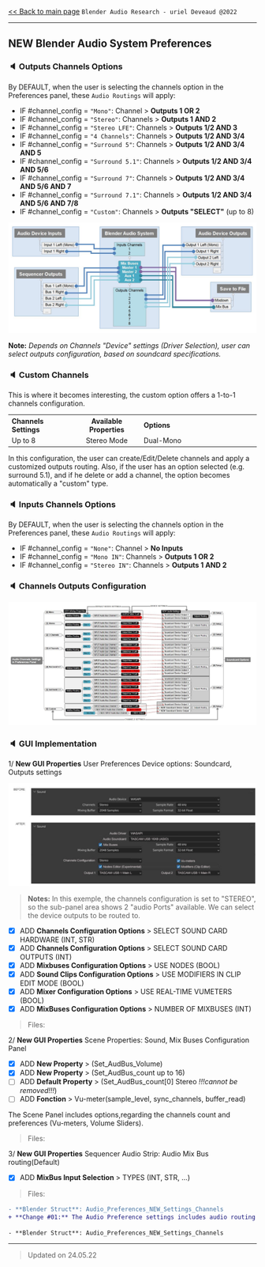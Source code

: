 [<< Back to main page](/../..) ```Blender Audio Research - uriel Deveaud @2022 ```

---

## NEW Blender Audio System Preferences

### :speaker: Outputs Channels Options

By DEFAULT, when the user is selecting the channels option in the Preferences panel, these ```Audio Routings``` will apply:

- IF #channel_config = ```"Mono"```: Channel > **Outputs 1 OR 2**
- IF #channel_config = ```"Stereo"```: Channels > **Outputs 1 AND 2**
- IF #channel_config = ```"Stereo LFE"```: Channels > **Outputs 1/2 AND 3**
- IF #channel_config = ```"4 Channels"```: Channels > **Outputs 1/2 AND 3/4**
- IF #channel_config = ```"Surround 5"```: Channels > **Outputs 1/2 AND 3/4 AND 5**
- IF #channel_config = ```"Surround 5.1"```: Channels > **Outputs 1/2 AND 3/4 AND 5/6**
- IF #channel_config = ```"Surround 7"```: Channels > **Outputs 1/2 AND 3/4 AND 5/6 AND 7**
- IF #channel_config = ```"Surround 7.1"```: Channels > **Outputs 1/2 AND 3/4 AND 5/6 AND 7/8**
- IF #channel_config = ```"Custom"```: Channels > **Outputs "SELECT"** (up to 8)

![Mix](https://github.com/KoreTeknology/Blender-3x-Audio-Research/blob/main/images/bas.jpg)

**Note:** *Depends on Channels "Device" settings (Driver Selection), user can select outputs configuration, based on soundcard specifications.*

### :speaker: Custom Channels

This is where it becomes interesting, the custom option offers a 1-to-1 channels configuration.

<table>
<tr>
<th align="left", width="200">
Channels Settings
</th>
<th align="center", width="200">
Available Properties
</th>
<th align="left", width="482">
Options
</th>
</tr>

<tr>
<td>
Up to 8
</td>
<td align="center">
Stereo Mode
</td>
<td>
Dual-Mono
</td>
</tr>
 
</table>

In this configuration, the user can create/Edit/Delete channels and apply a customized outputs routing. Also, if the user has an option selected (e.g. surround 5.1), and if he delete or add a channel, the option becomes automatically a "custom" type.

### :speaker: Inputs Channels Options

By DEFAULT, when the user is selecting the channels option in the Preferences panel, these ```Audio Routings``` will apply:

- IF #channel_config = ```"None"```: Channel > **No Inputs**
- IF #channel_config = ```"Mono IN"```: Channels > **Outputs 1 OR 2**
- IF #channel_config = ```"Stereo IN"```: Channels > **Outputs 1 AND 2**

### :speaker: Channels Outputs Configuration 

![Mix](https://github.com/KoreTeknology/Blender-3x-Audio-Research/blob/main/images/Audio_channel_settings2.jpg)

### :speaker: GUI Implementation

1/ **New GUI Properties** User Preferences Device options: Soundcard, Outputs settings

![Mix](https://github.com/KoreTeknology/Blender-3x-Audio-Research/blob/main/images/prefs_after2.jpg)
> **Notes:** In this exemple, the channels configuration is set to "STEREO", so the sub-panel area shows 2 "audio Ports" available. We can select the device outputs to be routed to.

- [x] ADD **Channels Configuration Options** > SELECT SOUND CARD HARDWARE (INT, STR)
- [x] ADD **Channels Configuration Options** > SELECT SOUND CARD OUTPUTS (INT)
- [x] ADD **Mixbuses Configuration Options** > USE NODES (BOOL)
- [x] ADD **Sound Clips Configuration Options** > USE MODIFIERS IN CLIP EDIT MODE (BOOL)
- [x] ADD **Mixer Configuration Options** > USE REAL-TIME VUMETERS (BOOL)
- [x] ADD **MixBuses Configuration Options** > NUMBER OF MIXBUSES (INT)

> Files:


2/ **New GUI Properties** Scene Properties: Sound, Mix Buses Configuration Panel

- [x] ADD **New Property** > (Set_AudBus_Volume)
- [x] ADD **New Property** > (Set_AudBus_count up to 16)
- [ ] ADD **Default Property** > (Set_AudBus_count[0] Stereo *!!!cannot be removed!!!*)
- [ ] ADD **Fonction** > Vu-meter(sample_level, sync_channels, buffer_read)

The Scene Panel includes options,regarding the channels count and preferences (Vu-meters, Volume Sliders). 

> Files:


3/ **New GUI Properties** Sequencer Audio Strip: Audio Mix Bus routing(Default)

- [x] ADD **MixBus Input Selection** > TYPES (INT, STR, ...)

> Files:
> 
```diff
- **Blender Struct**: Audio_Preferences_NEW_Settings_Channels
+ **Change #01:** The Audio Preference settings includes audio routing and Soundcard options.
```

``` - **Blender Struct**: Audio_Preferences_NEW_Settings_Channels  ```

---

> Updated on 24.05.22
